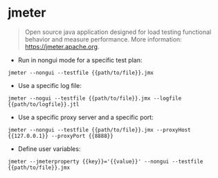# jmeter

> Open source java application designed for load testing functional behavior and measure performance.
> More information: <https://jmeter.apache.org>.

- Run in nongui mode for a specific test plan:

`jmeter --nongui --testfile {{path/to/file}}.jmx`

- Use a specific log file:

`jmeter --nogui --testfile {{path/to/file}}.jmx --logfile {{path/to/logfile}}.jtl`

- Use a specific proxy server and a specific port:

`jmeter --nongui --testfile {{path/to/file}}.jmx --proxyHost {{127.0.0.1}} --proxyPort {{8888}}`

- Define user variables:

`jmeter --jmeterproperty {{key}}='{{value}}' --nongui --testfile {{path/to/file}}.jmx`
